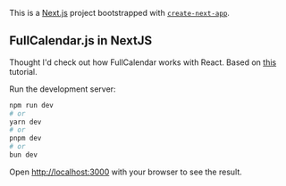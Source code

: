 This is a [Next.js](https://nextjs.org) project bootstrapped with [`create-next-app`](https://nextjs.org/docs/app/api-reference/cli/create-next-app).

## FullCalendar.js in NextJS

Thought I'd check out how FullCalendar works with React. Based on [this](https://www.youtube.com/watch?v=id2kjTeFVbQ) tutorial.


Run the development server:

```bash
npm run dev
# or
yarn dev
# or
pnpm dev
# or
bun dev
```

Open [http://localhost:3000](http://localhost:3000) with your browser to see the result.